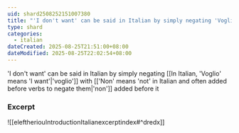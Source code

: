 ```yaml
---
uid: shard2508252151007380
title: "'I don't want' can be said in Italian by simply negating 'Voglio' with 'non' added before it"
type: shard
categories:
  - italian
dateCreated: 2025-08-25T21:51:00+08:00
dateModified: 2025-08-25T22:02:54+08:00
---
```

'I don't want' can be said in Italian by simply negating [[In Italian, 'Voglio' means 'I want'|'voglio']] with [['Non' means 'not' in Italian and often added before verbs to negate them|'non']] added before it

### Excerpt
![[eleftheriouIntroductionItalianexcerptindex#^dredx]]